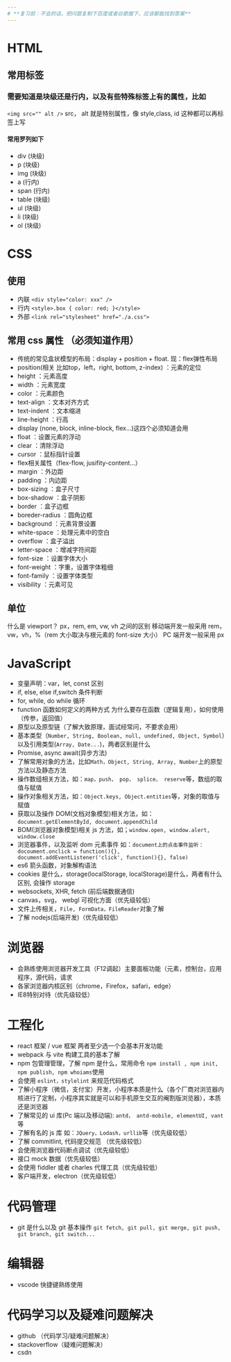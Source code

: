 ```yaml
---
# **复习前：不会的话，把问题复制下百度或者谷歌搜下，应该都能找到答案**
---
```


# HTML

## 常用标签

### 需要知道是块级还是行内，以及有些特殊标签上有的属性，比如

`<img src="" alt />` src， alt 就是特别属性，像 style,class, id 这种都可以再标签上写

#### 常用罗列如下

-   div (块级)
-   p (块级)
-   img (块级)
-   a (行内)
-   span (行内)
-   table (块级)
-   ul (块级)
-   li (块级)
-   ol (块级)

# CSS

## 使用

-   内联 `<div style="color: xxx" />`
-   行内 `<style>.box { color: red; }</style>`
-   外部 `<link rel="stylesheet" href="./a.css">`

## 常用 css 属性 （必须知道作用）

- 传统的常见盒状模型的布局：display + position + float. 现：flex弹性布局
- position(相关 比如top，left，right, bottom, z-index)  ：元素的定位
- height  ：元素高度
- width   ：元素宽度
- color    ：元素颜色
- text-align   ：文本对齐方式
- text-indent   ：文本缩进
- line-height   ：行高
- display (none, block, inline-block, flex...)这四个必须知道会用
- float    ：设置元素的浮动
- clear    ：清除浮动
- cursor   ：鼠标指针设置
- flex相关属性（flex-flow, jusifity-content...）
- margin    ：外边距
- padding   ：内边距
- box-sizing   ：盒子尺寸
- box-shadow    ：盒子阴影
- border       ：盒子边框
- boreder-radius    ：圆角边框
- background    ：元素背景设置
- white-space  ：处理元素中的空白
- overflow    ：盒子溢出
- letter-space   ：增减字符间距
- font-size     ：设置字体大小
- font-weight   ：字重，设置字体粗细
- font-family    ：设置字体类型
- visibility    ：元素可见
## 单位

什么是 viewport？
px，rem, em, vw, vh 之间的区别
移动端开发一般采用 rem，vw，vh，%（rem 大小取决与根元素的 font-size 大小）
PC 端开发一般采用 px

# JavaScript

-   变量声明：var，let, const 区别
-   if, else, else if,switch 条件判断
-   for, while, do while 循环
-   function 函数如何定义的两种方式 为什么要存在函数（逻辑复用），如何使用（传参，返回值）
-   原型以及原型链（了解大致原理，面试经常问，不要求会用）
-   基本类型（`Number, String, Boolean, null, undefined, Object, Symbol`）以及引用类型(`Array, Date...`)，两者区别是什么
-   Promise, async await(异步方法)
-   了解常用对象的方法，比如`Math，Object, String, Array, Number`上的原型方法以及静态方法
-   操作数组相关方法，如：`map，push， pop， splice， reserve`等，数组的取值与赋值
-   操作对象相关方法，如：`Object.keys, Object.entities`等，对象的取值与赋值
-   获取以及操作 DOM(文档对象模型)相关方法，如：`document.getElementById, document.appendChild`
-   BOM(浏览器对象模型)相关 js 方法，如；`window.open, window.alert, window.close`
-   浏览器事件，以及监听 dom 元素事件 如：`document上的点击事件监听： docoument.onclick = function(){}, document.addEventListener('click', function(){}, false)`
-   es6 箭头函数，对象解构语法
-   cookies 是什么，storage(localStorage, localStorage)是什么，两者有什么区别, 会操作 storage
-   websockets, XHR, fetch (前后端数据通信)
-   canvas，svg， webgl 可视化方面（优先级较低）
-   文件上传相关，`File, FormData，FileReader`对象了解
-   了解 nodejs(后端开发)（优先级较低）

# 浏览器
- 会熟练使用浏览器开发工具（F12调起）主要面板功能（元素，控制台，应用程序，源代码，请求
- 各家浏览器内核区别（chrome，Firefox，safari，edge）
- IE8特别对待（优先级较低）

# 工程化 

-   react 框架 / vue 框架 两者至少选一个会基本开发功能
-   webpack 与 vite 构建工具的基本了解
-   npm 包管理管理，了解 npm 是什么，常用命令 `npm install , npm init, npm publish, npm whoiams`使用
-   会使用 `eslint，stylelint` 来规范代码格式
-   了解小程序（微信，支付宝）开发，小程序本质是什么（各个厂商对浏览器内核进行了定制，小程序其实就是可以和手机原生交互的阉割版浏览器），本质还是浏览器
-   了解常见的 ui 库(Pc 端以及移动端): `antd， antd-mobile, elementUI, vant`等
-   了解有名的 js 库 如：`JQuery，Lodash，urllib`等（优先级较低）
-   了解 commitlint, 代码提交规范 （优先级较低）
-   会使用浏览器代码断点调试（优先级较低）
-   接口 mock 数据（优先级较低）
-   会使用 fiddler 或者 charles 代理工具（优先级较低）
-   客户端开发，electron（优先级较低）

# 代码管理

-   git 是什么以及 git 基本操作 `git fetch, git pull, git merge, git push, git branch, git switch...`

# 编辑器

-   vscode 快捷键熟练使用

# 代码学习以及疑难问题解决

- github （代码学习/疑难问题解决）
- stackoverflow（疑难问题解决）
- csdn
